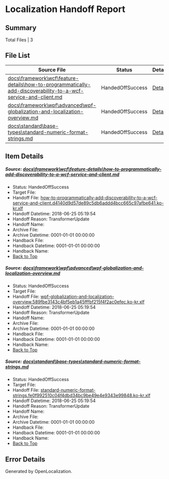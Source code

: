 # <a name='report-top'></a> Localization Handoff Report

## Summary
 Total Files | 3

## File List
 Source File | Status | Details 
 ----------- | ------ | ------- 
 [docs\framework\wcf\feature-details\how-to-programmatically-add-discoverability-to-a-wcf-service-and-client.md](https://github.com/OpenLocalizationTestOrg/docs/blob/75444267cc262dcdfc807db05b2441b78c986800/docs/framework/wcf/feature-details/how-to-programmatically-add-discoverability-to-a-wcf-service-and-client.md) | HandedOffSuccess | [Details](#95fc95fb2b949bcdb0a64c8ccea8f5b86d07620724610)
 [docs\framework\wpf\advanced\wpf-globalization-and-localization-overview.md](https://github.com/OpenLocalizationTestOrg/docs/blob/75444267cc262dcdfc807db05b2441b78c986800/docs/framework/wpf/advanced/wpf-globalization-and-localization-overview.md) | HandedOffSuccess | [Details](#db7a3230b527c6d25e5c48e3cda9d3421622d7c927243)
 [docs\standard\base-types\standard-numeric-format-strings.md](https://github.com/OpenLocalizationTestOrg/docs/blob/75444267cc262dcdfc807db05b2441b78c986800/docs/standard/base-types/standard-numeric-format-strings.md) | HandedOffSuccess | [Details](#b48083e0f6e7b12215229c40d49fc6e8b6af917328513)

## Item Details
##### <a name='95fc95fb2b949bcdb0a64c8ccea8f5b86d07620724610'></a> Source: [docs\framework\wcf\feature-details\how-to-programmatically-add-discoverability-to-a-wcf-service-and-client.md](https://github.com/OpenLocalizationTestOrg/docs/blob/75444267cc262dcdfc807db05b2441b78c986800/docs/framework/wcf/feature-details/how-to-programmatically-add-discoverability-to-a-wcf-service-and-client.md)
* Status: HandedOffSuccess
* Target File: 
* Handoff File: [how-to-programmatically-add-discoverability-to-a-wcf-service-and-client.d4140d9d57de89c5db6addd4bcc665c97afbe641.ko-kr.xlf](https://github.com/OpenLocalizationTestOrg/docs.handoff/blob/5bf5b43f74dab8c29aa6977a367139fdc4ae7abb/ol-handoff/OpenLocalizationTestOrg/docs.ko-kr/master/net-med-mt/how-to-programmatically-add-discoverability-to-a-wcf-service-and-client.d4140d9d57de89c5db6addd4bcc665c97afbe641.ko-kr.xlf)
* Handoff Datetime: 2018-06-25 05:19:54
* Handoff Reason: TransformerUpdate
* Handoff Name: 
* Archive File: 
* Archive Datetime: 0001-01-01 00:00:00
* Handback File: 
* Handback Datetime: 0001-01-01 00:00:00
* Handback Name: 
* [Back to Top](#report-top)

##### <a name='db7a3230b527c6d25e5c48e3cda9d3421622d7c927243'></a> Source: [docs\framework\wpf\advanced\wpf-globalization-and-localization-overview.md](https://github.com/OpenLocalizationTestOrg/docs/blob/75444267cc262dcdfc807db05b2441b78c986800/docs/framework/wpf/advanced/wpf-globalization-and-localization-overview.md)
* Status: HandedOffSuccess
* Target File: 
* Handoff File: [wpf-globalization-and-localization-overview.589fbe3143c4bf5eb1a45fffbf215f4f2ac0efec.ko-kr.xlf](https://github.com/OpenLocalizationTestOrg/docs.handoff/blob/5bf5b43f74dab8c29aa6977a367139fdc4ae7abb/ol-handoff/OpenLocalizationTestOrg/docs.ko-kr/master/net-med-mt/wpf-globalization-and-localization-overview.589fbe3143c4bf5eb1a45fffbf215f4f2ac0efec.ko-kr.xlf)
* Handoff Datetime: 2018-06-25 05:19:54
* Handoff Reason: TransformerUpdate
* Handoff Name: 
* Archive File: 
* Archive Datetime: 0001-01-01 00:00:00
* Handback File: 
* Handback Datetime: 0001-01-01 00:00:00
* Handback Name: 
* [Back to Top](#report-top)

##### <a name='b48083e0f6e7b12215229c40d49fc6e8b6af917328513'></a> Source: [docs\standard\base-types\standard-numeric-format-strings.md](https://github.com/OpenLocalizationTestOrg/docs/blob/75444267cc262dcdfc807db05b2441b78c986800/docs/standard/base-types/standard-numeric-format-strings.md)
* Status: HandedOffSuccess
* Target File: 
* Handoff File: [standard-numeric-format-strings.fe0f992510c04f4dbd34bc9be49e4e9343e99848.ko-kr.xlf](https://github.com/OpenLocalizationTestOrg/docs.handoff/blob/5bf5b43f74dab8c29aa6977a367139fdc4ae7abb/ol-handoff/OpenLocalizationTestOrg/docs.ko-kr/master/net-med-mt/standard-numeric-format-strings.fe0f992510c04f4dbd34bc9be49e4e9343e99848.ko-kr.xlf)
* Handoff Datetime: 2018-06-25 05:19:54
* Handoff Reason: TransformerUpdate
* Handoff Name: 
* Archive File: 
* Archive Datetime: 0001-01-01 00:00:00
* Handback File: 
* Handback Datetime: 0001-01-01 00:00:00
* Handback Name: 
* [Back to Top](#report-top)


## Error Details

Generated by OpenLocalization.
